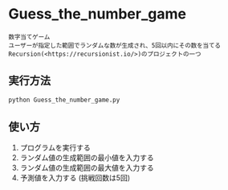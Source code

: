 # Guess_the_number_game
    数字当てゲーム
    ユーザーが指定した範囲でランダムな数が生成され、5回以内にその数を当てる
    Recursion(<https://recursionist.io/>)のプロジェクトの一つ

## 実行方法
```sh
python Guess_the_number_game.py
```

## 使い方
1. プログラムを実行する
2. ランダム値の生成範囲の最小値を入力する
3. ランダム値の生成範囲の最大値を入力する
4. 予測値を入力する (挑戦回数は5回)  

